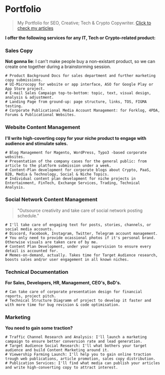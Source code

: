 # Portfolio
> My Portfolio for SEO, Creative; Tech & Crypto Copywriter. [Click to check my articles](https://docs.google.com/document/d/1K1UNxn9OglrEzyQz5nw66FPdOR7fe2XHfTiNsOv7fY8/edit#heading=h.362grsxt8ujx) 

**I offer the following services for any IT, Tech or Crypto-related product:**

### Sales Copy
**Not gonna lie**: I can't make people buy a non-existant product, so we can create one together during a brainstorming session. 
```
# Product Background Docs for sales department and further marketing copy submissions.  
# UI-Microcopy for website or app interface, ASO for Google Play or App Store project.
# E-mail Sales Campaign top-to-bottom: topic, text, visual design, analysis & adjustment.
# Landing Page from ground-up: page structure, links, TOS, FIGMA testing.
# Corporate Publicational Media Account Management: for Forklog, 4PDA, Forums & Publicational Websites.   
```

### Website Content Management
**I'll write high-coverting copy for your niche product to engage with audience and stimulate sales.**
```
# Blog Management for Magento, WordPress, Typo3 -based corporate websites.  
# Presentation of the company cases for the general public: from article to the platform submission under a week. 
# Content-Plan development for corporate blogs about Crypto, PaaS, B2B, Media & Technology, Social & Niche Topics. 
# Individual content plan development for niche projects in Entertainment, FinTech, Exchange Services, Trading, Technical Analysis.
```

### Social Network Content Management
> "Outsource creativity and take care of social network posting schedule."
```
# I'll take care of engaging text for posts, stories, channels, or social media accounts. 
# Discord, Facebook, Instagram, Twitter, Telegram account management.
# You only need to provide ocassional photos if it's personal brand. Otherwise visuals are taken care of by me. 
# Content Plan Development, under your supervision to ensure every detail is accounted for. 
# Memes-on-demand, actually. Takes time for Target Audience research, boosts sales and/or user engagement in all known niches.
```

### Technical Documentation 
**For Sales, Developers, HR, Management, CEO's, BoD's.**
```
# Can take care of corporate presentation design for financial reports, project pitch. 
# Technical Structure Diagramm of project to develop it faster and with more time for bug revision & code optimisation.
```

### Marketing
**You need to gain some traction?**
```
# Traffic Channel Research and Analysis: I'll launch a marketing campaign to ensure better conversion rate and lead generation. 
# Target Audience Social Research: I'll what bothers your target audience and build Content Marketing around it.
# Viewership Farming Launch: I'll help you to gain online traction trough web publications, article promotion, sales copy distribution.
# Publication Services: I'll find what media can publish your articles and write high-converting copy to attract interest. 
```
